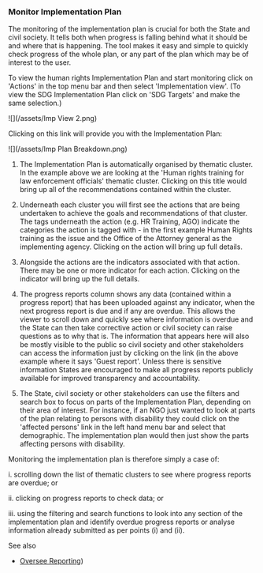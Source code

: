 ### Monitor Implementation Plan

The monitoring of the implementation plan is crucial for both the State and civil society. It tells both when progress is falling behind what it should be and where that is happening. The tool makes it easy and simple to quickly check progress of the whole plan, or any part of the plan which may be of interest to the user.

To view the human rights Implementation Plan and start monitoring click on  'Actions' in the top menu bar and then select 'Implementation view'. (To view the SDG Implementation Plan click on 'SDG Targets' and make the same selection.)

![](/assets/Imp View 2.png)

Clicking on this link will provide you with the Implementation Plan:

![](/assets/Imp Plan Breakdown.png)

1. The Implementation Plan is automatically organised by thematic cluster. In the example above we are looking at the 'Human rights training for law enforcement officials' thematic cluster. Clicking on this title would bring up all of the recommendations contained within the cluster.

2. Underneath each cluster you will first see the actions that are being undertaken to achieve the goals and recommendations of that cluster. The tags underneath the action (e.g. HR Training, AGO) indicate the categories the action is tagged with - in the first example Human Rights training as the issue and the Office of the Attorney general as the implementing agency. Clicking on the action will bring up full details.

3. Alongside the actions are the indicators associated with that action. There may be one or more indicator for each action. Clicking on the indicator will bring up the full details.

4. The progress reports column  shows any data (contained within a progress report) that has been uploaded against any indicator, when the next progress report is due and if any are overdue. This allows the viewer to scroll down and quickly see where information is overdue and the State can then take corrective action or civil society can raise questions as to why that is. The information that appears here will also be mostly visible to the public so civil society and other stakeholders can access the information just by clicking on the link (in the above example where it says 'Guest report'. Unless there is sensitive information States are encouraged to make all progress reports publicly available for improved transparency and accountability.

5. The State, civil society or other stakeholders can use the filters and search box to focus on parts of the Implementation Plan, depending on their area of interest. For instance, if an NGO just wanted to look at parts of the plan relating to persons with disability they could click on the 'affected persons' link in the left hand menu bar and select that demographic. The implementation plan would then just show the parts affecting persons with disability.

Monitoring the implementation plan is therefore simply a case of:

i. scrolling down the list of thematic clusters to see where progress reports are overdue; or

ii. clicking on progress reports to check data; or

iii. using the filtering and search functions to look into any section of the implementation plan and identify overdue progress reports or analyse information already submitted as per points (i) and (ii).


See also
* [Oversee Reporting](/managers/oversee-reporting.md))
